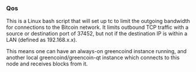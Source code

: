 ### Qos ###

This is a Linux bash script that will set up tc to limit the outgoing bandwidth for connections to the Bitcoin network. It limits outbound TCP traffic with a source or destination port of 37452, but not if the destination IP is within a LAN (defined as 192.168.x.x).

This means one can have an always-on greencoind instance running, and another local greencoind/greencoin-qt instance which connects to this node and receives blocks from it.
